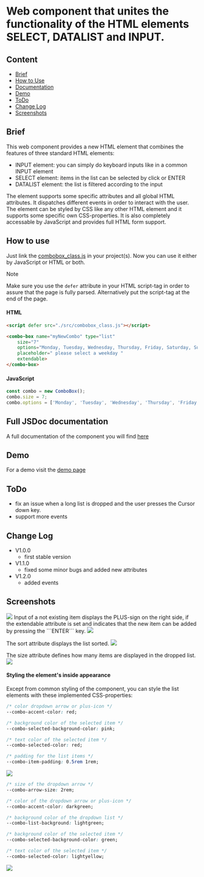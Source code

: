 # Web component that unites the functionality of the HTML elements SELECT, DATALIST and INPUT.


## Content
  * [Brief](#brief)
  * [How to Use](#how-to-use)
  * [Documentation](#full-jsdoc-documentation)
  * [Demo](#demo)
  * [ToDo](#todo)
  * [Change Log](#change-log)
  * [Screenshots](#screenshots)


## Brief 
  This web component provides a new HTML element that combines the features of three standard HTML elements:
  * INPUT element:    you can simply do keyboard inputs like in a common INPUT element
  * SELECT element:   items in the list can be selected by click or ENTER
  * DATALIST element: the list is filtered according to the input

  The element supports some specific attributes and all global HTML attributes.
  It dispatches different events in order to interact with the user.
  The element can be styled by CSS like any other HTML element and it supports some specific own CSS-properties.
  It is also completely accessable by JavaScript and provides full HTML form support.
		
  
## How to use
  Just link the [combobox_class.js](./src/combobox_class.js) in your project(s).
  Now you can use it either by JavaScript or HTML or both.

  > [!NOTE]
  > Make sure you use the ```defer``` attribute in your HTML script-tag in order to assure
  > that the page is fully parsed. Alternatively put the script-tag at the end of the page.

  #### HTML

  ```html
  <script defer src="./src/combobox_class.js"></script>

  <combo-box name="myNewCombo" type="list" 
      size="7"
      options="Monday, Tuesday, Wednesday, Thursday, Friday, Saturday, Sunday"
      placeholder=" please select a weekday "
      extendable>
  </combo-box>
  ```

  #### JavaScript

  ```javascript
  const combo = new ComboBox();
  combo.size = 7;
  combo.options = ['Monday', 'Tuesday', 'Wednesday', 'Thursday', 'Friday', 'Saturday', 'Sunday'];
  ```


## Full JSDoc documentation
  A full documentation of the component you will find [here](https://jom-soft.com/webcomponents/combobox/docs/ComboBox.html)


## Demo
  For a demo visit the [demo page](https://jom-soft.com/webcomponents/combobox/index.html)


## ToDo
  - fix an issue when a long list is dropped and the user presses the Cursor down key.
  - support more events


## Change Log
  * V1.0.0
      - first stable version
  * V1.1.0
      - fixed some minor bugs and added new attributes
  * V1.2.0
      - added events


## Screenshots

<image src="/img/Screenshot1.jpg">
  Input of a not existing item displays the PLUS-sign on the right side, if the extendable attribute is set and indicates that the new item can be added by pressing the ```ENTER``` key.
<image src="/img/Screenshot2.jpg">

  The sort attribute displays the list sorted.
<image src="/img/Screenshot3.jpg">

  The size attribute defines how many items are displayed in the dropped list.
<image src="/img/Screenshot4.jpg">
	
  #### Styling the element's inside appearance
  Except from common styling of the component, you can style the list elements with these implemented CSS-properties:

  ```css
  /* color dropdown arrow or plus-icon */
  --combo-accent-color: red;

  /* background color of the selected item */
  --combo-selected-background-color: pink;

  /* text color of the selected item */
  --combo-selected-color: red;

  /* padding for the list items */
  --combo-item-padding: 0.5rem 1rem;
  ```
<image src="/img/Screenshot5.jpg">

  ```css
  /* size of the dropdown arrow */
  --combo-arrow-size: 2rem;

  /* color of the dropdown arrow or plus-icon */
  --combo-accent-color: darkgreen;

  /* background color of the dropdown list */
  --combo-list-background: lightgreen;

  /* background color of the selected item */
  --combo-selected-background-color: green;

  /* text color of the selected item */
  --combo-selected-color: lightyellow;
  ```
<image src="/img/Screenshot6.jpg">